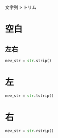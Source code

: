 文字列 > トリム
# 空白
## 左右
```python
new_str = str.strip()
```

# 左
```python
new_str = str.lstrip()
```

# 右
```python
new_str = str.rstrip()
```
